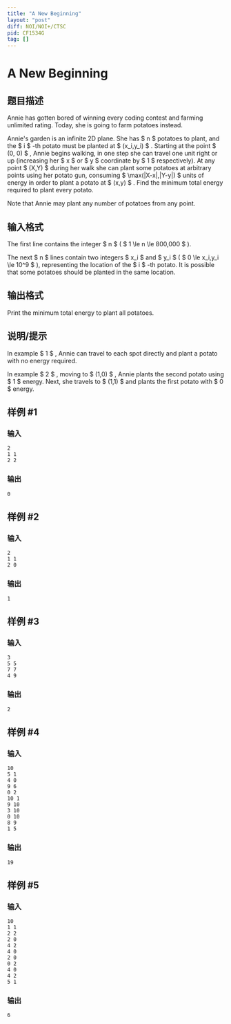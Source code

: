 ```yaml
---
title: "A New Beginning"
layout: "post"
diff: NOI/NOI+/CTSC
pid: CF1534G
tag: []
---
```


# A New Beginning

## 题目描述

Annie has gotten bored of winning every coding contest and farming unlimited rating. Today, she is going to farm potatoes instead.

Annie's garden is an infinite 2D plane. She has $ n $ potatoes to plant, and the $ i $ -th potato must be planted at $ (x_i,y_i) $ . Starting at the point $ (0, 0) $ , Annie begins walking, in one step she can travel one unit right or up (increasing her $ x $ or $ y $ coordinate by $ 1 $ respectively). At any point $ (X,Y) $ during her walk she can plant some potatoes at arbitrary points using her potato gun, consuming $ \max(|X-x|,|Y-y|) $ units of energy in order to plant a potato at $ (x,y) $ . Find the minimum total energy required to plant every potato.

Note that Annie may plant any number of potatoes from any point.

## 输入格式

The first line contains the integer $ n $ ( $ 1 \le n \le 800\,000 $ ).

The next $ n $ lines contain two integers $ x_i $ and $ y_i $ ( $ 0 \le x_i,y_i \le 10^9 $ ), representing the location of the $ i $ -th potato. It is possible that some potatoes should be planted in the same location.

## 输出格式

Print the minimum total energy to plant all potatoes.

## 说明/提示

In example $ 1 $ , Annie can travel to each spot directly and plant a potato with no energy required.

In example $ 2 $ , moving to $ (1,0) $ , Annie plants the second potato using $ 1 $ energy. Next, she travels to $ (1,1) $ and plants the first potato with $ 0 $ energy.

## 样例 #1

### 输入

```
2
1 1
2 2
```

### 输出

```
0
```

## 样例 #2

### 输入

```
2
1 1
2 0
```

### 输出

```
1
```

## 样例 #3

### 输入

```
3
5 5
7 7
4 9
```

### 输出

```
2
```

## 样例 #4

### 输入

```
10
5 1
4 0
9 6
0 2
10 1
9 10
3 10
0 10
8 9
1 5
```

### 输出

```
19
```

## 样例 #5

### 输入

```
10
1 1
2 2
2 0
4 2
4 0
2 0
0 2
4 0
4 2
5 1
```

### 输出

```
6
```

